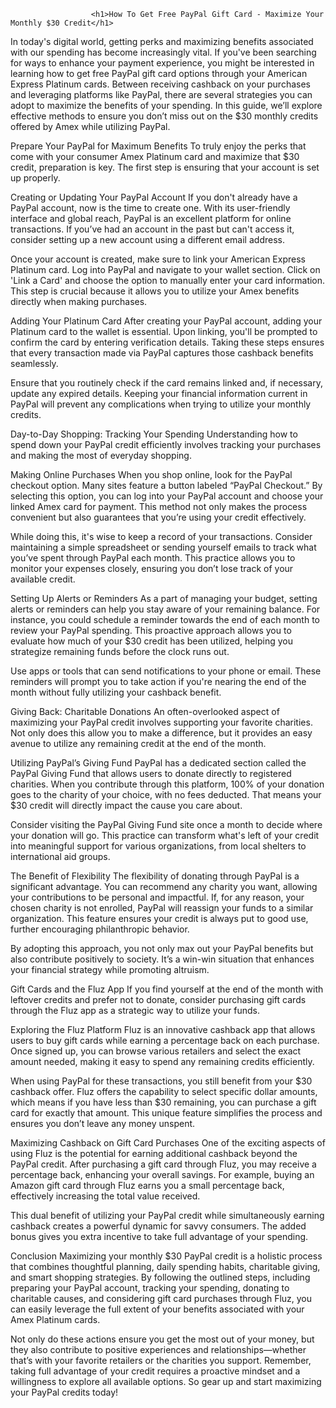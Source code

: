                       <h1>How To Get Free PayPal Gift Card - Maximize Your Monthly $30 Credit</h1>

In today's digital world, getting perks and maximizing benefits associated with our spending has become increasingly vital. If you've been searching for ways to enhance your payment experience, you might be interested in learning how to get free PayPal gift card options through your American Express Platinum cards. Between receiving cashback on your purchases and leveraging platforms like PayPal, there are several strategies you can adopt to maximize the benefits of your spending. In this guide, we’ll explore effective methods to ensure you don’t miss out on the $30 monthly credits offered by Amex while utilizing PayPal.

Prepare Your PayPal for Maximum Benefits
To truly enjoy the perks that come with your consumer Amex Platinum card and maximize that $30 credit, preparation is key. The first step is ensuring that your account is set up properly.

Creating or Updating Your PayPal Account
If you don't already have a PayPal account, now is the time to create one. With its user-friendly interface and global reach, PayPal is an excellent platform for online transactions. If you’ve had an account in the past but can't access it, consider setting up a new account using a different email address.

Once your account is created, make sure to link your American Express Platinum card. Log into PayPal and navigate to your wallet section. Click on 'Link a Card' and choose the option to manually enter your card information. This step is crucial because it allows you to utilize your Amex benefits directly when making purchases.

Adding Your Platinum Card
After creating your PayPal account, adding your Platinum card to the wallet is essential. Upon linking, you'll be prompted to confirm the card by entering verification details. Taking these steps ensures that every transaction made via PayPal captures those cashback benefits seamlessly.

Ensure that you routinely check if the card remains linked and, if necessary, update any expired details. Keeping your financial information current in PayPal will prevent any complications when trying to utilize your monthly credits.

Day-to-Day Shopping: Tracking Your Spending
Understanding how to spend down your PayPal credit efficiently involves tracking your purchases and making the most of everyday shopping.

Making Online Purchases
When you shop online, look for the PayPal checkout option. Many sites feature a button labeled “PayPal Checkout.” By selecting this option, you can log into your PayPal account and choose your linked Amex card for payment. This method not only makes the process convenient but also guarantees that you’re using your credit effectively.

While doing this, it's wise to keep a record of your transactions. Consider maintaining a simple spreadsheet or sending yourself emails to track what you’ve spent through PayPal each month. This practice allows you to monitor your expenses closely, ensuring you don’t lose track of your available credit.

Setting Up Alerts or Reminders
As a part of managing your budget, setting alerts or reminders can help you stay aware of your remaining balance. For instance, you could schedule a reminder towards the end of each month to review your PayPal spending. This proactive approach allows you to evaluate how much of your $30 credit has been utilized, helping you strategize remaining funds before the clock runs out.

Use apps or tools that can send notifications to your phone or email. These reminders will prompt you to take action if you're nearing the end of the month without fully utilizing your cashback benefit.

Giving Back: Charitable Donations
An often-overlooked aspect of maximizing your PayPal credit involves supporting your favorite charities. Not only does this allow you to make a difference, but it provides an easy avenue to utilize any remaining credit at the end of the month.

Utilizing PayPal’s Giving Fund
PayPal has a dedicated section called the PayPal Giving Fund that allows users to donate directly to registered charities. When you contribute through this platform, 100% of your donation goes to the charity of your choice, with no fees deducted. That means your $30 credit will directly impact the cause you care about.

Consider visiting the PayPal Giving Fund site once a month to decide where your donation will go. This practice can transform what's left of your credit into meaningful support for various organizations, from local shelters to international aid groups.

The Benefit of Flexibility
The flexibility of donating through PayPal is a significant advantage. You can recommend any charity you want, allowing your contributions to be personal and impactful. If, for any reason, your chosen charity is not enrolled, PayPal will reassign your funds to a similar organization. This feature ensures your credit is always put to good use, further encouraging philanthropic behavior.

By adopting this approach, you not only max out your PayPal benefits but also contribute positively to society. It’s a win-win situation that enhances your financial strategy while promoting altruism.

Gift Cards and the Fluz App
If you find yourself at the end of the month with leftover credits and prefer not to donate, consider purchasing gift cards through the Fluz app as a strategic way to utilize your funds.

Exploring the Fluz Platform
Fluz is an innovative cashback app that allows users to buy gift cards while earning a percentage back on each purchase. Once signed up, you can browse various retailers and select the exact amount needed, making it easy to spend any remaining credits efficiently.

When using PayPal for these transactions, you still benefit from your $30 cashback offer. Fluz offers the capability to select specific dollar amounts, which means if you have less than $30 remaining, you can purchase a gift card for exactly that amount. This unique feature simplifies the process and ensures you don’t leave any money unspent.

Maximizing Cashback on Gift Card Purchases
One of the exciting aspects of using Fluz is the potential for earning additional cashback beyond the PayPal credit. After purchasing a gift card through Fluz, you may receive a percentage back, enhancing your overall savings. For example, buying an Amazon gift card through Fluz earns you a small percentage back, effectively increasing the total value received.

This dual benefit of utilizing your PayPal credit while simultaneously earning cashback creates a powerful dynamic for savvy consumers. The added bonus gives you extra incentive to take full advantage of your spending.

Conclusion
Maximizing your monthly $30 PayPal credit is a holistic process that combines thoughtful planning, daily spending habits, charitable giving, and smart shopping strategies. By following the outlined steps, including preparing your PayPal account, tracking your spending, donating to charitable causes, and considering gift card purchases through Fluz, you can easily leverage the full extent of your benefits associated with your Amex Platinum cards.

Not only do these actions ensure you get the most out of your money, but they also contribute to positive experiences and relationships—whether that’s with your favorite retailers or the charities you support. Remember, taking full advantage of your credit requires a proactive mindset and a willingness to explore all available options. So gear up and start maximizing your PayPal credits today!                    
